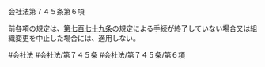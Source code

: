 会社法第７４５条第６項

前各項の規定は、[第七百七十九条](会社法＿＿＿＿第７７９条)の規定による手続が終了していない場合又は組織変更を中止した場合には、適用しない。

#会社法
#会社法/第７４５条
#会社法/第７４５条/第６項
